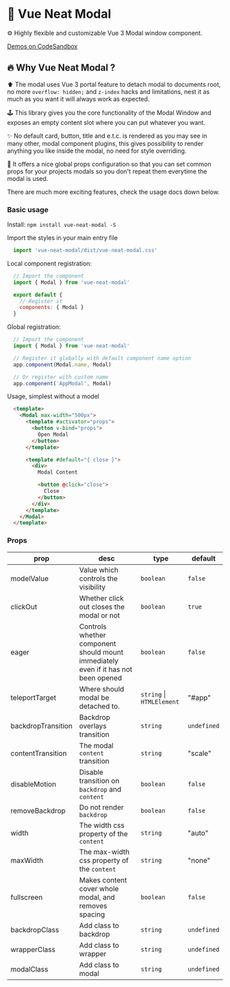 # 💋 Vue Neat Modal

⚙️ Highly flexible and customizable Vue 3 Modal window component.

[Demos on CodeSandbox](https://codesandbox.io/s/vue-neat-modal-rw850?file=/src/App.vue) 

## 🔥 Why Vue Neat Modal ?

⬆️ The modal uses Vue 3 portal feature to detach modal to documents root, no
more `overflow: hidden;` and `z-index` hacks and limitations, nest it as much
as you want it will always work as expected.

🕹 This library gives you the core functionality of the Modal Window and exposes
an empty content slot where you can put whatever you want.

✨ No default card, button, title and e.t.c. is rendered as you may see in many other, 
modal component plugins, this gives possibility to render anything you like inside the modal,
no need for style overriding.

🔩 It offers a nice global props configuration so that you can set
common props for your projects modals so you don't repeat them everytime the modal is used.

There are much more exciting features, check the usage docs down below.

### Basic usage

Install: `npm install vue-neat-modal -S`

Import the styles in your main entry file
```js
  import 'vue-neat-modal/dist/vue-neat-modal.css'
```

Local component registration:
```js
  // Import the component
  import { Modal } from 'vue-neat-modal'

  export default {
    // Register it
    components: { Modal }
  }
```

Global registration:
```js
  // Import the component
  import { Modal } from 'vue-neat-modal'

  // Register it globally with default component name option 
  app.component(Modal.name, Modal)

  // Or register with custom name
  app.component('AppModal', Modal)
```

Usage, simplest without a model
```html
  <template>
    <Modal max-width="500px">
      <template #activator="props">
        <button v-bind="props">
          Open Modal
        </button>
      </template>

      <template #default="{ close }">
        <div>
          Modal Content

          <button @click="close">
            Close
          </button>
        </div>
      </template>
    </Modal>
  </template>
```

### Props
| prop               | desc                                                                               | type                  | default   |
|--------------------|------------------------------------------------------------------------------------|-----------------------|-----------|
| modelValue         | Value which controls the visibility                                                | `boolean`               | `false`     |
| clickOut           | Whether click out closes the modal or not                                          | `boolean`               | `true`      |
| eager              | Controls whether component should mount immediately even if it has not been opened | `boolean`               | `false`     |
| teleportTarget     | Where should modal be detached to.                                                 | `string` \| `HTMLElement` | "#app"    |
| backdropTransition | Backdrop overlays transition                                                       | `string`                | `undefined` |
| contentTransition  | The modal `content` transition                                                       | `string`                | "scale"     |
| disableMotion      | Disable transition on `backdrop` and `content`                                         | `boolean`               | `false`     |
| removeBackdrop     | Do not render `backdrop`                                                             | `boolean`               | `false`     |
| width              | The width css property of the `content`                                              | `string`                | "auto"    |
| maxWidth | The max-width css property of the `content`                                              | `string`                | "none"    |
| fullscreen | Makes content cover whole modal, and removes spacing | `boolean` | `false` |
| backdropClass | Add class to backdrop | `string` | `undefined` |
| wrapperClass | Add class to wrapper | `string` | `undefined` |
| modalClass | Add class to modal | `string` | `undefined` |